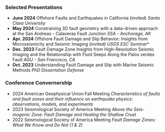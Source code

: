 ### Selected Presentations
- **June 2024** Offshore Faults and Earthquakes in California (invited)  *Santa Clara University*
- **May  2024** Constraining 3D fault geometry with a data-driven approach at the San Andreas - Calaveras Fault Junction *SSA - Anchorage, AK*
- **Apr. 2024** Offshore Fault Damage and Slip Behavior: Insights from Microseismicity and Seismic Imaging (invited) *USGS ESC Seminar**
- **Dec. 2023** Fault Damage Zone Insights from High-Resolution Seismic Imaging and the Relationship with Fluid Seeps Along the Palos verdes Fault *AGU - San Francisco, CA*
- **Oct. 2023** Understanding Fault Damage and Slip with Marine Seismic Methods *PhD Dissertation Defense*


### Conference Convernership
- 2024 American Geophysical Union Fall Meeting   *Characteristics of faults and fault zones and their influence on earthquake physics: observations, models, and experiments*
- 2023 Seismological Society of America Meeting  *Above the Seis- mogenic Zone: Fault Damage and Healing the Shallow Crust*
- 2022 Seismological Society of America Meeting  *Fault Damage Zones: What We Know and Do Not (1 & 2)*
